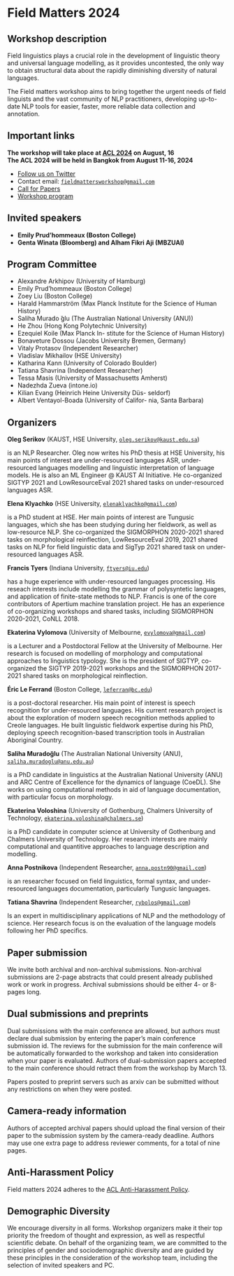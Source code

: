 <script>document.title = "Field Matters";</script>

<head>
<meta property="og:title" content="Field Matters">
<meta property="og:description" content="The Third Workshop on NLP Applications to Field Linguistics">
<meta property="og:image" content="https://github.com/field-matters/field-matters.github.io/blob/main/logo.jpg?raw=true">
</head>

# Field Matters 2024
## Workshop description

Field linguistics plays a crucial role in the development of linguistic theory and universal language modelling, as it provides uncontested, the only way to obtain structural data about the rapidly diminishing diversity of natural languages.

The Field matters workshop aims to bring together the urgent needs of field linguists and the vast community of NLP practitioners, developing up-to-date NLP tools for easier, faster, more reliable data collection and annotation.

## Important links

**The workshop will take place at [ACL 2024](https://2024.aclweb.org/) on August, 16**  
**The ACL 2024 will be held in Bangkok from August 11-16, 2024**

+ [Follow us on Twitter](https://twitter.com/field_matters)
+ Contact email: [`fieldmattersworkshop@gmail.com`](mailto:fieldmattersworkshop@gmail.com)
+ [Call for Papers](https://field-matters.github.io/cfp2024)
+ [Workshop program](https://field-matters.github.io/program2024)

## <a name="speakers"/>Invited speakers
+ **Emily Prud’hommeaux (Boston College)**
+ **Genta Winata (Bloomberg) and Alham Fikri Aji (MBZUAI)**

## Program Committee
+ Alexandre Arkhipov (University of Hamburg)
+ Emily Prud’hommeaux (Boston College)
+ Zoey Liu (Boston College)
+ Harald Hammarström (Max Planck Institute
for the Science of Human History)
+ Saliha Murado ̆glu (The Australian National
University (ANU))
+ He Zhou (Hong Kong Polytechnic University)
+ Ezequiel Koile (Max Planck In-
stitute for the Science of Human History)
+ Bonaveture Dossou (Jacobs University Bremen,
Germany)
+ Vitaly Protasov (Independent Researcher)
+ Vladislav Mikhailov (HSE University)
+ Katharina Kann (University of Colorado Boulder)
+ Tatiana Shavrina (Independent Researcher)
+ Tessa Masis (University of Massachusetts
Amherst)
+ Nadezhda Zueva (intone.io)
+ Kilian Evang (Heinrich Heine University Düs-
seldorf)
+ Albert Ventayol-Boada (University of Califor-
nia, Santa Barbara)

## Organizers

**Oleg Serikov**
(KAUST, HSE University, 
[`oleg.serikov@kaust.edu.sa`](mailto:oleg.serikov@kaust.edu.sa))

is an NLP Researcher. 
Oleg now writes his PhD thesis at HSE University, his main points of interest are under-resourced languages ASR, under-resourced languages modelling and linguistic interpretation of language models. He is also an ML Engineer @ KAUST AI Initiative.
He co-organized SIGTYP 2021 and LowResourceEval 2021 shared tasks on under-resourced languages ASR.

**Elena Klyachko**
(HSE University,
[`elenaklyachko@gmail.com`](mailto:elenaklyachko@gmail.com))

is a PhD student at HSE. Her main points of interest are Tungusic languages, which she has been studying during her fieldwork, as well as low-resource NLP.
She co-organized the SIGMORPHON 2020-2021 shared tasks on morphological reinflection, 
LowResourceEval 2019, 2021 shared tasks on NLP for field linguistic data and
SigTyp 2021 shared task on under-resourced languages ASR.

**Francis Tyers**
(Indiana University,
[`ftyers@iu.edu`](mailto:ftyers@iu.edu))

has a huge experience with under-resourced languages processing. His reseach interests include modelling the grammar of polysyntetic languages, and application of finite-state methods to NLP. Francis is one of the core contributors of Apertium machine translation project. He has an experience of co-organizing workshops and shared tasks, including SIGMORPHON 2020-2021, CoNLL 2018.

**Ekaterina Vylomova**
(University of Melbourne,
[`evylomova@gmail.com`](mailto:evylomova@gmail.com)) 

is a Lecturer and a Postdoctoral Fellow at the University of Melbourne. Her research is focused on modelling of  morphology and computational approaches to linguistics typology. She is the president of SIGTYP, co-organized the SIGTYP 2019-2021 workshops and the SIGMORPHON 2017-2021 shared tasks on morphological reinflection. 

**Éric Le Ferrand**
(Boston College,
[`leferran@bc.edu`](mailto:leferran@bc.edu)) 

is a post-doctoral researcher. His main point of interest is speech recognition for under-resourced languages. His current research project is about the exploration of modern speech recognition methods applied to Creole languages. He built linguistic fieldwork expertise during his PhD, deploying speech recognition-based transcription tools in Australian Aboriginal Country.

**Saliha Muradoğlu**
(The Australian National University (ANU),
[`saliha.muradoglu@anu.edu.au`](mailto:saliha.muradoglu@anu.edu.au))

is a PhD candidate in linguistics at the Australian National University (ANU) and ARC Centre of Excellence for the dynamics of language (CoeDL). She works on using computational methods in aid of language documentation, with particular focus on morphology.

**Ekaterina Voloshina** 
(University of Gothenburg, Chalmers University of Technology, 
[`ekaterina.voloshina@chalmers.se`](mailto:ekaterina.voloshina@chalmers.se))

is a PhD candidate in computer science at University of Gothenburg and Chalmers University of Technology. Her research interests are mainly computational and quantitive approaches to language description and 
modelling.

**Anna Postnikova** 
(Independent Researcher,
[`anna.postn90@gmail.com`](mailto:anna.postn90@gmail.com))

is an researcher focused on field linguistics, formal syntax, and under-resourced languages documentation, particularly Tungusic languages.

**Tatiana Shavrina**
(Independent Researcher, 
[`rybolos@gmail.com`](mailto:rybolos@gmail.com))

Is an expert in multidisciplinary applications of NLP and the methodology of science. Her research focus is on the evaluation of the language models following her PhD specifics.

## Paper submission 
We invite both archival and non-archival submissions. 
Non-archival submissions are 2-page abstracts that could present already published work or work in progress. 
Archival submissions should be either 4- or 8-pages long.

## Dual submissions and preprints
Dual submissions with the main conference are allowed, but authors must declare dual submission by entering the paper’s main conference submission id. 
The reviews for the submission for the main conference will be automatically forwarded to the workshop and taken into consideration when your paper is evaluated. Authors of dual-submission papers accepted to the main conference should retract them from the workshop by March 13.

Papers posted to preprint servers such as arxiv can be submitted without any restrictions on when they were posted.

## Camera-ready information
Authors of accepted archival papers should upload the final version of their paper to the submission system by the camera-ready deadline. Authors may use one extra page to address reviewer comments, for a total of nine pages.

## Anti-Harassment Policy
Field matters 2024 adheres to the [ACL Anti-Harassment Policy](https://www.aclweb.org/adminwiki/index.php?title=Anti-Harassment_Policy).

## Demographic Diversity
We encourage diversity in all forms. 
Workshop organizers make it their top priority the freedom of thought and expression, as well as respectful scientific debate. 
On behalf of the organizing team, we are committed to the principles of gender and sociodemographic diversity and are guided by these principles in the consideration of the workshop team, including the selection of invited speakers and PC.
